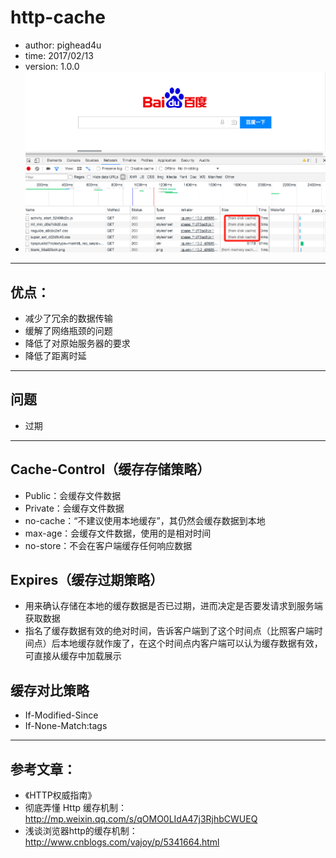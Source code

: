 # http-cache
* author: pighead4u
* time: 2017/02/13
* version: 1.0.0
* ![from disk cache](./image/fromdiskcache.png)
---
## 优点：
* 减少了冗余的数据传输
* 缓解了网络瓶颈的问题
* 降低了对原始服务器的要求
* 降低了距离时延
---
## 问题
* 过期
---
## Cache-Control（缓存存储策略）
*  Public：会缓存文件数据
*  Private：会缓存文件数据
*  no-cache：“不建议使用本地缓存”，其仍然会缓存数据到本地
*  max-age：会缓存文件数据，使用的是相对时间
*  no-store：不会在客户端缓存任何响应数据
## Expires（缓存过期策略）
* 用来确认存储在本地的缓存数据是否已过期，进而决定是否要发请求到服务端获取数据
* 指名了缓存数据有效的绝对时间，告诉客户端到了这个时间点（比照客户端时间点）后本地缓存就作废了，在这个时间点内客户端可以认为缓存数据有效，可直接从缓存中加载展示
## 缓存对比策略
* If-Modified-Since
* If-None-Match:tags

---
## 参考文章：
* 《HTTP权威指南》
* 彻底弄懂 Http 缓存机制：http://mp.weixin.qq.com/s/qOMO0LIdA47j3RjhbCWUEQ
* 浅谈浏览器http的缓存机制：http://www.cnblogs.com/vajoy/p/5341664.html